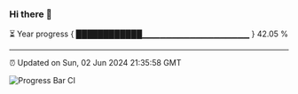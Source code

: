 ### Hi there 👋

⏳ Year progress { ████████████▁▁▁▁▁▁▁▁▁▁▁▁▁▁▁▁▁▁ } 42.05 %

---

⏰ Updated on Sun, 02 Jun 2024 21:35:58 GMT

![Progress Bar CI](https://github.com/IshwaranRudhara/GIT-ACTION/workflows/Progress%20Bar%20CI/badge.svg)
